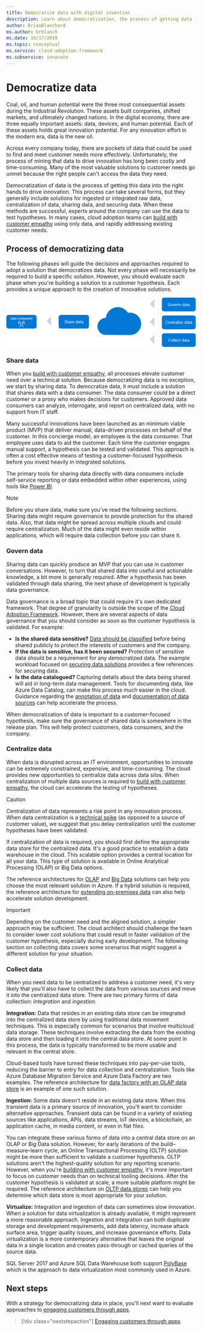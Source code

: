 ```yaml
---
title: Democratize data with digital invention
description: Learn about democratization, the process of getting data into the right hands to test hypotheses and drive innovation.
author: BrianBlanchard
ms.author: brblanch
ms.date: 10/17/2019
ms.topic: conceptual
ms.service: cloud-adoption-framework
ms.subservice: innovate
---
```


# Democratize data

Coal, oil, and human potential were the three most consequential assets during the Industrial Revolution. These assets built companies, shifted markets, and ultimately changed nations. In the digital economy, there are three equally important assets: data, devices, and human potential. Each of these assets holds great innovation potential. For any innovation effort in the modern era, data is the new oil.

Across every company today, there are pockets of data that could be used to find and meet customer needs more effectively. Unfortunately, the process of mining that data to drive innovation has long been costly and time-consuming. Many of the most valuable solutions to customer needs go unmet because the right people can't access the data they need.

Democratization of data is the process of getting this data into the right hands to drive innovation. This process can take several forms, but they generally include solutions for ingested or integrated raw data, centralization of data, sharing data, and securing data. When these methods are successful, experts around the company can use the data to test hypotheses. In many cases, cloud adoption teams can [build with customer empathy](./build.md) using only data, and rapidly addressing existing customer needs.

## Process of democratizing data

The following phases will guide the decisions and approaches required to adopt a solution that democratizes data. Not every phase will necessarily be required to build a specific solution. However, you should evaluate each phase when you're building a solution to a customer hypothesis. Each provides a unique approach to the creation of innovative solutions.

![Process for democratizing data](../../_images/innovate/democratize-data.png)

### Share data

When you [build with customer empathy](./build.md), all processes elevate customer need over a technical solution. Because democratizing data is no exception, we start by sharing data. To democratize data, it must include a solution that shares data with a data consumer. The data consumer could be a direct customer or a proxy who makes decisions for customers. Approved data consumers can analyze, interrogate, and report on centralized data, with no support from IT staff.

Many successful innovations have been launched as an minimum viable product (MVP) that deliver manual, data-driven processes on behalf of the customer. In this concierge model, an employee is the data consumer. That employee uses data to aid the customer. Each time the customer engages manual support, a hypothesis can be tested and validated. This approach is often a cost effective means of testing a customer-focused hypothesis before you invest heavily in integrated solutions.

The primary tools for sharing data directly with data consumers include self-service reporting or data embedded within other experiences, using tools like [Power BI](https://docs.microsoft.com/power-bi).

> [!NOTE]
> Before you share data, make sure you've read the following sections. Sharing data might require governance to provide protection for the shared data. Also, that data might be spread across multiple clouds and could require centralization. Much of the data might even reside within applications, which will require data collection before you can share it.

### Govern data

Sharing data can quickly produce an MVP that you can use in customer conversations. However, to turn that shared data into useful and actionable knowledge, a bit more is generally required. After a hypothesis has been validated through data sharing, the next phase of development is typically data governance.

Data governance is a broad topic that could require it's own dedicated framework. That degree of granularity is outside the scope of the [Cloud Adoption Framework](../../index.md). However, there are several aspects of data governance that you should consider as soon as the customer hypothesis is validated. For example:

- **Is the shared data sensitive?** [Data should be classified](../../govern/policy-compliance/data-classification.md) before being shared publicly to protect the interests of customers and the company.
- **If the data is sensitive, has it been secured?** Protection of sensitive data should be a requirement for any democratized data. The example workload focused on [securing data solutions](https://docs.microsoft.com/azure/architecture/data-guide/scenarios/securing-data-solutions) provides a few references for securing data.
- **Is the data catalogued?** Capturing details about the data being shared will aid in long-term data management. Tools for documenting data, like Azure Data Catalog, can make this process much easier in the cloud. Guidance regarding the [annotation of data](https://docs.microsoft.com/azure/data-catalog/data-catalog-how-to-annotate) and [documentation of data sources](https://docs.microsoft.com/azure/data-catalog/data-catalog-how-to-documentation) can help accelerate the process.

When democratization of data is important to a customer-focused hypothesis, make sure the governance of shared data is somewhere in the release plan. This will help protect customers, data consumers, and the company.

### Centralize data

When data is disrupted across an IT environment, opportunities to innovate can be extremely constrained, expensive, and time-consuming. The cloud provides new opportunities to centralize data across data silos. When centralization of multiple data sources is required to [build with customer empathy](./build.md), the cloud can accelerate the testing of hypotheses.

> [!CAUTION]
> Centralization of data represents a risk point in any innovation process. When data centralization is a [technical spike](./build.md#reduce-complexity-and-delay-technical-spikes) (as opposed to a source of customer value), we suggest that you delay centralization until the customer hypotheses have been validated.

If centralization of data is required, you should first define the appropriate data store for the centralized data. It's a good practice to establish a data warehouse in the cloud. This scalable option provides a central location for all your data. This type of solution is available in Online Analytical Processing (OLAP) or Big Data options.

The reference architectures for [OLAP](https://docs.microsoft.com/azure/architecture/data-guide/relational-data/online-analytical-processing) and [Big Data](https://docs.microsoft.com/azure/architecture/data-guide/big-data) solutions can help you choose the most relevant solution in Azure. If a hybrid solution is required, the reference architecture for [extending on-premises data](https://docs.microsoft.com/azure/architecture/data-guide/scenarios/hybrid-on-premises-and-cloud) can also help accelerate solution development.

> [!IMPORTANT]
> Depending on the customer need and the aligned solution, a simpler approach may be sufficient. The cloud architect should challenge the team to consider lower cost solutions that could result in faster validation of the customer hypothesis, especially during early development. The following section on collecting data covers some scenarios that might suggest a different solution for your situation.

### Collect data

When you need data to be centralized to address a customer need, it's very likely that you'll also have to collect the data from various sources and move it into the centralized data store. There are two primary forms of data collection: *integration* and *ingestion*.

**Integration:** Data that resides in an existing data store can be integrated into the centralized data store by using traditional data movement techniques. This is especially common for scenarios that involve multicloud data storage. These techniques involve extracting the data from the existing data store and then loading it into the central data store. At some point in this process, the data is typically transformed to be more usable and relevant in the central store.

Cloud-based tools have turned these techniques into pay-per-use tools, reducing the barrier to entry for data collection and centralization. Tools like Azure Database Migration Service and Azure Data Factory are two examples. The reference architecture for [data factory with an OLAP data store](https://docs.microsoft.com/azure/architecture/data-guide/relational-data/etl) is an example of one such solution.

**Ingestion:** Some data doesn't reside in an existing data store. When this transient data is a primary source of innovation, you'll want to consider alternative approaches. Transient data can be found in a variety of existing sources like applications, APIs, data streams, IoT devices, a blockchain, an application cache, in media content, or even in flat files.

You can integrate these various forms of data into a central data store on an OLAP or Big Data solution. However, for early iterations of the build–measure–learn cycle, an Online Transactional Processing (OLTP) solution might be more than sufficient to validate a customer hypothesis. OLTP solutions aren't the highest-quality solution for any reporting scenario. However, when you're [building with customer empathy](./build.md), it's more important to focus on customer needs than on technical tooling decisions. After the customer hypothesis is validated at scale, a more suitable platform might be required. The reference architecture on [OLTP data stores](https://docs.microsoft.com/azure/architecture/data-guide/relational-data/online-transaction-processing) can help you determine which data store is most appropriate for your solution.

**Virtualize:** Integration and ingestion of data can sometimes slow innovation. When a solution for data virtualization is already available, it might represent a more reasonable approach. Ingestion and integration can both duplicate storage and development requirements, add data latency, increase attack surface area, trigger quality issues, and increase governance efforts. Data virtualization is a more contemporary alternative that leaves the original data in a single location and creates pass-through or cached queries of the source data.

SQL Server 2017 and Azure SQL Data Warehouse both support [PolyBase](https://docs.microsoft.com/sql/relational-databases/polybase/polybase-guide) which is the approach to data virtualization most commonly used in Azure.

## Next steps

With a strategy for democratizing data in place, you'll next want to evaluate approaches to [engaging customers through apps](./apps.md).

> [!div class="nextstepaction"]
> [Engaging customers through apps](./apps.md)
